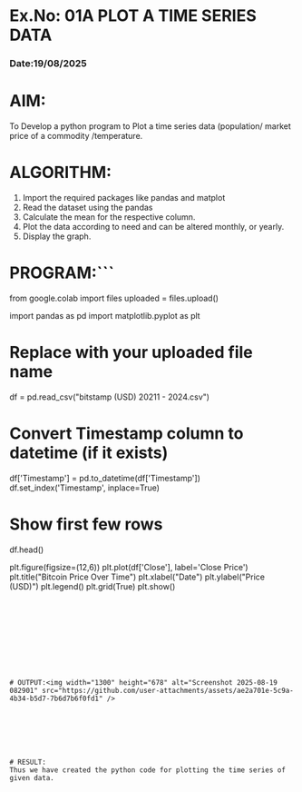 # Ex.No: 01A PLOT A TIME SERIES DATA
###  Date:19/08/2025 

# AIM:
To Develop a python program to Plot a time series data (population/ market price of a commodity
/temperature.
# ALGORITHM:
1. Import the required packages like pandas and matplot
2. Read the dataset using the pandas
3. Calculate the mean for the respective column.
4. Plot the data according to need and can be altered monthly, or yearly.
5. Display the graph.
# PROGRAM:```
from google.colab import files
uploaded = files.upload()

import pandas as pd
import matplotlib.pyplot as plt

# Replace with your uploaded file name
df = pd.read_csv("bitstamp (USD) 20211 - 2024.csv")

# Convert Timestamp column to datetime (if it exists)
df['Timestamp'] = pd.to_datetime(df['Timestamp'])
df.set_index('Timestamp', inplace=True)

# Show first few rows
df.head()

plt.figure(figsize=(12,6))
plt.plot(df['Close'], label='Close Price')
plt.title("Bitcoin Price Over Time")
plt.xlabel("Date")
plt.ylabel("Price (USD)")
plt.legend()
plt.grid(True)
plt.show()
```










# OUTPUT:<img width="1300" height="678" alt="Screenshot 2025-08-19 082901" src="https://github.com/user-attachments/assets/ae2a701e-5c9a-4b34-b5d7-7b6d7b6f0fd1" />







# RESULT:
Thus we have created the python code for plotting the time series of given data.
